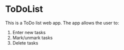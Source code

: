 # ToDoList

This is a ToDo list web app. 
The app allows the user to:
  1. Enter new tasks
  2. Mark/unmark tasks
  3. Delete tasks
